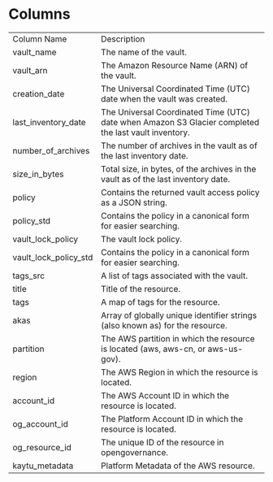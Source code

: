 # Columns  

<table>
	<tr><td>Column Name</td><td>Description</td></tr>
	<tr><td>vault_name</td><td>The name of the vault.</td></tr>
	<tr><td>vault_arn</td><td>The Amazon Resource Name (ARN) of the vault.</td></tr>
	<tr><td>creation_date</td><td>The Universal Coordinated Time (UTC) date when the vault was created.</td></tr>
	<tr><td>last_inventory_date</td><td>The Universal Coordinated Time (UTC) date when Amazon S3 Glacier completed the last vault inventory.</td></tr>
	<tr><td>number_of_archives</td><td>The number of archives in the vault as of the last inventory date.</td></tr>
	<tr><td>size_in_bytes</td><td>Total size, in bytes, of the archives in the vault as of the last inventory date.</td></tr>
	<tr><td>policy</td><td>Contains the returned vault access policy as a JSON string.</td></tr>
	<tr><td>policy_std</td><td>Contains the policy in a canonical form for easier searching.</td></tr>
	<tr><td>vault_lock_policy</td><td>The vault lock policy.</td></tr>
	<tr><td>vault_lock_policy_std</td><td>Contains the policy in a canonical form for easier searching.</td></tr>
	<tr><td>tags_src</td><td>A list of tags associated with the vault.</td></tr>
	<tr><td>title</td><td>Title of the resource.</td></tr>
	<tr><td>tags</td><td>A map of tags for the resource.</td></tr>
	<tr><td>akas</td><td>Array of globally unique identifier strings (also known as) for the resource.</td></tr>
	<tr><td>partition</td><td>The AWS partition in which the resource is located (aws, aws-cn, or aws-us-gov).</td></tr>
	<tr><td>region</td><td>The AWS Region in which the resource is located.</td></tr>
	<tr><td>account_id</td><td>The AWS Account ID in which the resource is located.</td></tr>
	<tr><td>og_account_id</td><td>The Platform Account ID in which the resource is located.</td></tr>
	<tr><td>og_resource_id</td><td>The unique ID of the resource in opengovernance.</td></tr>
	<tr><td>kaytu_metadata</td><td>Platform Metadata of the AWS resource.</td></tr>
</table>